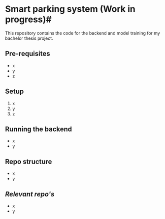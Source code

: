 # Smart parking system (Work in progress)#
This repository contains the code for the backend and model training for my bachelor thesis project.

## Pre-requisites 
* x
* y
* z
## Setup 
1. x
2. y
3. z
## Running the backend 
* x
* y
## Repo structure 
* x
* y
## *Relevant repo's* 
* x
* y
